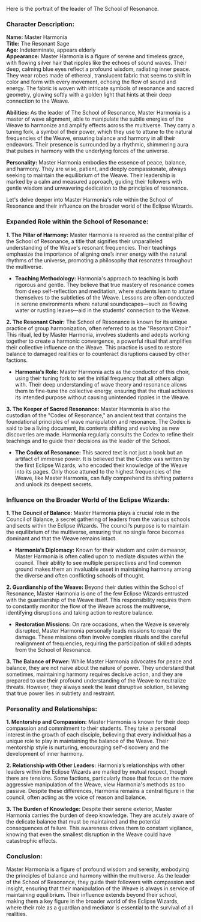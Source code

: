 Here is the portrait of the leader of The School of Resonance. 

### Character Description:

**Name:** Master Harmonia  
**Title:** The Resonant Sage  
**Age:** Indeterminate, appears elderly  
**Appearance:** Master Harmonia is a figure of serene and timeless grace, with flowing silver hair that ripples like the echoes of sound waves. Their deep, calming blue eyes reflect a profound wisdom, radiating inner peace. They wear robes made of ethereal, translucent fabric that seems to shift in color and form with every movement, echoing the flow of sound and energy. The fabric is woven with intricate symbols of resonance and sacred geometry, glowing softly with a golden light that hints at their deep connection to the Weave.

**Abilities:** As the leader of The School of Resonance, Master Harmonia is a master of wave alignment, able to manipulate the subtle energies of the Weave to harmonize and amplify effects across the multiverse. They carry a tuning fork, a symbol of their power, which they use to attune to the natural frequencies of the Weave, ensuring balance and harmony in all their endeavors. Their presence is surrounded by a rhythmic, shimmering aura that pulses in harmony with the underlying forces of the universe.

**Personality:** Master Harmonia embodies the essence of peace, balance, and harmony. They are wise, patient, and deeply compassionate, always seeking to maintain the equilibrium of the Weave. Their leadership is marked by a calm and measured approach, guiding their followers with gentle wisdom and unwavering dedication to the principles of resonance.

Let's delve deeper into Master Harmonia's role within the School of Resonance and their influence on the broader world of the Eclipse Wizards.

### Expanded Role within the School of Resonance:

**1. The Pillar of Harmony:**
Master Harmonia is revered as the central pillar of the School of Resonance, a title that signifies their unparalleled understanding of the Weave's resonant frequencies. Their teachings emphasize the importance of aligning one’s inner energy with the natural rhythms of the universe, promoting a philosophy that resonates throughout the multiverse. 

- **Teaching Methodology:** Harmonia's approach to teaching is both rigorous and gentle. They believe that true mastery of resonance comes from deep self-reflection and meditation, where students learn to attune themselves to the subtleties of the Weave. Lessons are often conducted in serene environments where natural soundscapes—such as flowing water or rustling leaves—aid in the students' connection to the Weave.

**2. The Resonant Choir:**
The School of Resonance is known for its unique practice of group harmonization, often referred to as the "Resonant Choir." This ritual, led by Master Harmonia, involves students and adepts working together to create a harmonic convergence, a powerful ritual that amplifies their collective influence on the Weave. This practice is used to restore balance to damaged realities or to counteract disruptions caused by other factions.

- **Harmonia’s Role:** Master Harmonia acts as the conductor of this choir, using their tuning fork to set the initial frequency that all others align with. Their deep understanding of wave theory and resonance allows them to fine-tune the collective energy, ensuring that the ritual achieves its intended purpose without causing unintended ripples in the Weave.

**3. The Keeper of Sacred Resonance:**
Master Harmonia is also the custodian of the "Codex of Resonance," an ancient text that contains the foundational principles of wave manipulation and resonance. The Codex is said to be a living document, its contents shifting and evolving as new discoveries are made. Harmonia regularly consults the Codex to refine their teachings and to guide their decisions as the leader of the School.

- **The Codex of Resonance:** This sacred text is not just a book but an artifact of immense power. It is believed that the Codex was written by the first Eclipse Wizards, who encoded their knowledge of the Weave into its pages. Only those attuned to the highest frequencies of the Weave, like Master Harmonia, can fully comprehend its shifting patterns and unlock its deepest secrets.

### Influence on the Broader World of the Eclipse Wizards:

**1. The Council of Balance:**
Master Harmonia plays a crucial role in the Council of Balance, a secret gathering of leaders from the various schools and sects within the Eclipse Wizards. The council’s purpose is to maintain the equilibrium of the multiverse, ensuring that no single force becomes dominant and that the Weave remains intact. 

- **Harmonia’s Diplomacy:** Known for their wisdom and calm demeanor, Master Harmonia is often called upon to mediate disputes within the council. Their ability to see multiple perspectives and find common ground makes them an invaluable asset in maintaining harmony among the diverse and often conflicting schools of thought.

**2. Guardianship of the Weave:**
Beyond their duties within the School of Resonance, Master Harmonia is one of the few Eclipse Wizards entrusted with the guardianship of the Weave itself. This responsibility requires them to constantly monitor the flow of the Weave across the multiverse, identifying disruptions and taking action to restore balance.

- **Restoration Missions:** On rare occasions, when the Weave is severely disrupted, Master Harmonia personally leads missions to repair the damage. These missions often involve complex rituals and the careful realignment of frequencies, requiring the participation of skilled adepts from the School of Resonance.

**3. The Balance of Power:**
While Master Harmonia advocates for peace and balance, they are not naive about the nature of power. They understand that sometimes, maintaining harmony requires decisive action, and they are prepared to use their profound understanding of the Weave to neutralize threats. However, they always seek the least disruptive solution, believing that true power lies in subtlety and restraint.

### Personality and Relationships:

**1. Mentorship and Compassion:**
Master Harmonia is known for their deep compassion and commitment to their students. They take a personal interest in the growth of each disciple, believing that every individual has a unique role to play in maintaining the balance of the Weave. Their mentorship style is nurturing, encouraging self-discovery and the development of inner harmony.

**2. Relationship with Other Leaders:**
Harmonia’s relationships with other leaders within the Eclipse Wizards are marked by mutual respect, though there are tensions. Some factions, particularly those that focus on the more aggressive manipulation of the Weave, view Harmonia's methods as too passive. Despite these differences, Harmonia remains a central figure in the council, often acting as the voice of reason and balance.

**3. The Burden of Knowledge:**
Despite their serene exterior, Master Harmonia carries the burden of deep knowledge. They are acutely aware of the delicate balance that must be maintained and the potential consequences of failure. This awareness drives them to constant vigilance, knowing that even the smallest disruption in the Weave could have catastrophic effects.

### Conclusion:
Master Harmonia is a figure of profound wisdom and serenity, embodying the principles of balance and harmony within the multiverse. As the leader of the School of Resonance, they guide their followers with compassion and insight, ensuring that their manipulation of the Weave is always in service of maintaining equilibrium. Their influence extends beyond their school, making them a key figure in the broader world of the Eclipse Wizards, where their role as a guardian and mediator is essential to the survival of all realities.
